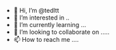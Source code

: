 - 👋 Hi, I’m @tedltt 
- 👀 I’m interested in ..
- 🌱 I’m currently learning ...
- 💞️ I’m looking to collaborate on .....
- 📫 How to reach me ....

<!---
tedltt/tedltt is a ✨ special ✨ repository because its `README.md` (this file) appears on your GitHub profile.
You can click the Preview link to take a look at your changes.
--->
